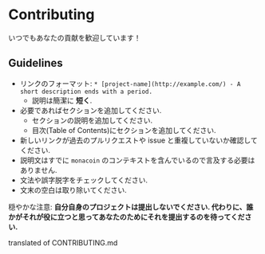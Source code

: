 # Contributing

いつでもあなたの貢献を歓迎しています！

## Guidelines

<!--* 1プルリクエストにつき1つのリンク.
    * プルリクエストのタイトルフォーマットは `Add project-name`.
    * Write down the reason why the library is awesome. -->
* リンクのフォーマット: `* [project-name](http://example.com/) - A short description ends with a period.`
    * 説明は簡潔に **短く**.
* 必要であればセクションを追加してください.
    * セクションの説明を追加してください.
    * 目次(Table of Contents)にセクションを追加してください.
* 新しいリンクが過去のプルリクエストや issue と重複していないか確認してください.
* 説明文はすでに `monacoin` のコンテキストを含んでいるので言及する必要はありません.
* 文法や誤字脱字をチェックしてください.
* 文末の空白は取り除いてください.

穏やかな注意: **自分自身のプロジェクトは提出しないでください. 代わりに、誰かがそれが役に立つと思ってあなたのためにそれを提出するのを待ってください.**

translated of CONTRIBUTING.md
